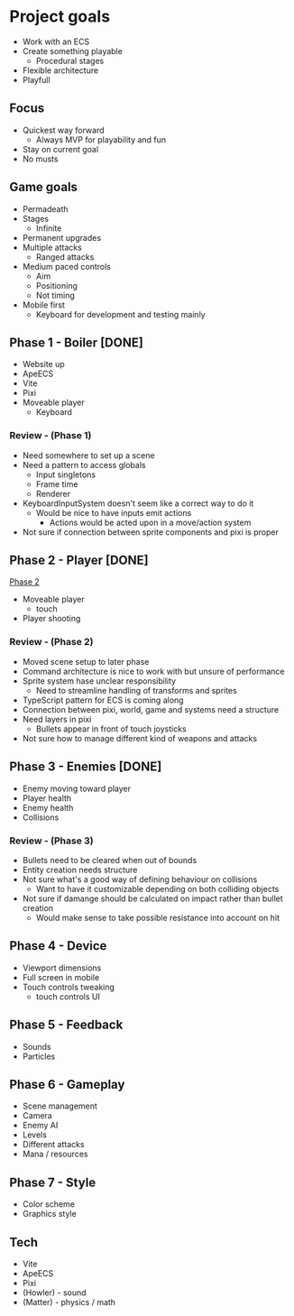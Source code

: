 # Project goals

- Work with an ECS
- Create something playable
  - Procedural stages
- Flexible architecture
- Playfull

## Focus

- Quickest way forward
  - Always MVP for playability and fun
- Stay on current goal
- No musts

## Game goals

- Permadeath
- Stages
  - Infinite
- Permanent upgrades
- Multiple attacks
  - Ranged attacks
- Medium paced controls
  - Aim
  - Positioning
  - Not timing
- Mobile first
  - Keyboard for development and testing mainly

## Phase 1 - Boiler [DONE]

- Website up
- ApeECS
- Vite
- Pixi
- Moveable player
  - Keyboard

### Review - (Phase 1)

- Need somewhere to set up a scene
- Need a pattern to access globals
  - Input singletons
  - Frame time
  - Renderer
- KeyboardInputSystem doesn't seem like a correct way to do it
  - Would be nice to have inputs emit actions
    - Actions would be acted upon in a move/action system
- Not sure if connection between sprite components and pixi is proper

## Phase 2 - Player [DONE]

[Phase 2](./phase2.md)

- Moveable player
  - touch
- Player shooting

### Review - (Phase 2)

- Moved scene setup to later phase
- Command architecture is nice to work with but unsure of performance
- Sprite system hase unclear responsibility
  - Need to streamline handling of transforms and sprites
- TypeScript pattern for ECS is coming along
- Connection between pixi, world, game and systems need a structure
- Need layers in pixi
  - Bullets appear in front of touch joysticks
- Not sure how to manage different kind of weapons and attacks

## Phase 3 - Enemies [DONE]

- Enemy moving toward player
- Player health
- Enemy health
- Collisions

### Review - (Phase 3)

- Bullets need to be cleared when out of bounds
- Entity creation needs structure
- Not sure what's a good way of defining behaviour on collisions
  - Want to have it customizable depending on both colliding objects
- Not sure if damange should be calculated on impact rather than bullet creation
  - Would make sense to take possible resistance into account on hit

## Phase 4 - Device

- Viewport dimensions
- Full screen in mobile
- Touch controls tweaking
  - touch controls UI

## Phase 5 - Feedback

- Sounds
- Particles

## Phase 6 - Gameplay

- Scene management
- Camera
- Enemy AI
- Levels
- Different attacks
- Mana / resources

## Phase 7 - Style

- Color scheme
- Graphics style

## Tech

- Vite
- ApeECS
- Pixi
- (Howler) - sound
- (Matter) - physics / math
